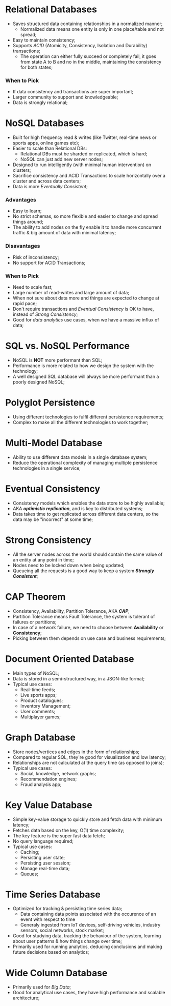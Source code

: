 # Relational Databases
- Saves structured data containing relationships in a normalized manner;
  - Normalized data means one entity is only in one place/table and not spread;
- Easy to maintain consistency;
- Supports _ACID_ (Atomicity, Consistency, Isolation and Durability) transactions;
  - The operation can either fully succeed or completely fail, it goes from state A to B and no in the middle, maintaining the consistency for both states;

### When to Pick
- If data consistency and transactions are super important;
- Larger community to support and knowledgeable;
- Data is strongly relational;

# NoSQL Databases
- Built for high frequency read & writes (like Twitter, real-time news or sports apps, online games etc);
- Easier to scale than Relational DBs:
  - Relational DBs must be sharded or replicated, which is hard;
  - NoSQL can just add new server nodes;
- Designed to run intelligently (with minimal human intervention) on clusters;
- Sacrifice consistency and ACID Transactions to scale horizontally over a cluster and across data centers;
- Data is more _Eventually Consistent_;

### Advantages
- Easy to learn;
- No strict schemas, so more flexible and easier to change and spread things around;
- The ability to add nodes on the fly enable it to handle more concurrent traffic & big amount of data with minimal latency;

### Disavantages
- Risk of inconsistency;
- No support for ACID Transactions;

### When to Pick
- Need to scale fast;
- Large number of read-writes and large amount of data;
- When not sure about data more and things are expected to change at rapid pace;
- Don't require transactions and _Eventual Consistency_ is OK to have, instead of _Strong Consistency_;
- Good for _data analytics_ use cases, when we have a massive influx of data;

# SQL vs. NoSQL Performance
- NoSQL is **NOT** more performant than SQL;
- Performance is more related to how we design the system with the technology;
- A well designed SQL database will always be more performant than a poorly designed NoSQL;

# Polyglot Persistence
- Using different technologies to fulfil different persistence requirements;
- Complex to make all the different technologies to work together;

# Multi-Model Database
- Ability to use different data models in a single database system;
- Reduce the operational complexity of managing multiple persistence technologies in a single service;

# Eventual Consistency
- Consistency models which enables the data store to be highly available;
- AKA _**optimistic replication**_, and is key to distributed systems;
- Data takes time to get replicated across different data centers, so the data may be "incorrect" at some time;

# Strong Consistency
- All the server nodes across the world should contain the same value of an entity at any point in time;
- Nodes need to be locked down when being updated;
- Queueing all the requests is a good way to keep a system _**Strongly Consistent**_;

# CAP Theorem
- Consistency, Availability, Partition Tolerance, AKA **_CAP_**;
- Partition Tolerance means Fault Tolerance, the system is tolerant of failures or partitions;
- In case of a network failure, we need to choose between **Availability** or **Consistency**;
- Picking between them depends on use case and business requirements;

# Document Oriented Database
- Main types of NoSQL;
- Data is stored in a semi-structured way, in a JSON-like format;
- Typical use cases:
  - Real-time feeds;
  - Live sports apps;
  - Product catalogues;
  - Inventory Management;
  - User comments;
  - Multiplayer games;

# Graph Database
- Store nodes/vertices and edges in the form of relationships;
- Compared to regular SQL, they're good for visualization and low latency;
- Relationships are not calculated at the query time (as opposed to joins);
- Typical use cases:
  - Social, knowledge, network graphs;
  - Recommendation engines;
  - Fraud analysis app;

# Key Value Database
- Simple key-value storage to quickly store and fetch data with minimum latency;
- Fetches data based on the key, O(1) time complexity;
- The key feature is the super fast data fetch;
- No query language required;
- Typical use cases:
  - Caching;
  - Persisting user state;
  - Persisting user session;
  - Manage real-time data;
  - Queues;

# Time Series Database
- Optimized for tracking & persisting time series data;
  - Data containing data points associated with the occurence of an event with respect to time
  - Generaly ingested from IoT devices, self-driving vehicles, industry sensors, social networks, stock market;
- Good for studying data, tracking the behaviour of the system, learning about user patterns & how things change over time;
- Primarily used for running analytics, deducing conclusions and making future decisions based on analytics;

# Wide Column Database
- Primarily used for _Big Data_;
- Good for analytical use cases, they have high performance and scalable architecture;